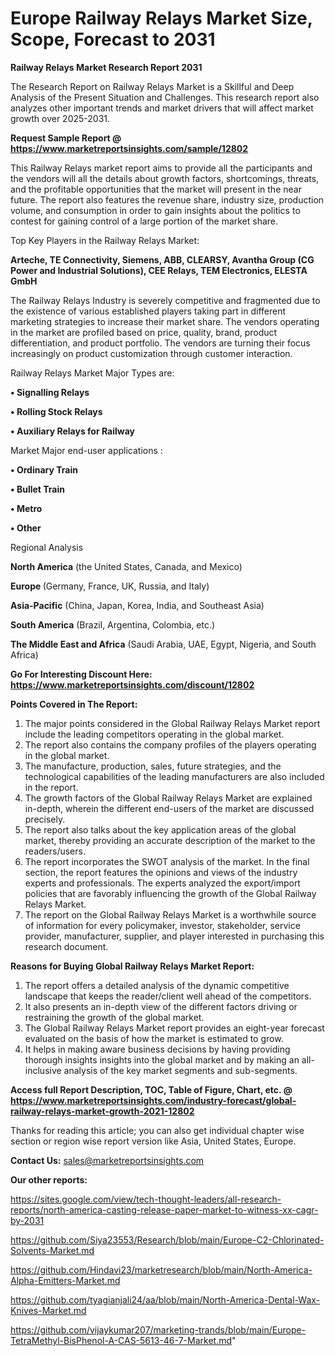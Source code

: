 # Europe Railway Relays Market Size, Scope, Forecast to 2031

<strong>Railway Relays Market Research Report 2031</strong>

The Research Report on Railway Relays Market is a Skillful and Deep Analysis of the Present Situation and Challenges. This research report also analyzes other important trends and market drivers that will affect market growth over 2025-2031.

<strong>Request Sample Report @ <a href=https://www.marketreportsinsights.com/sample/12802>https://www.marketreportsinsights.com/sample/12802</a></strong>

This Railway Relays market report aims to provide all the participants and the vendors will all the details about growth factors, shortcomings, threats, and the profitable opportunities that the market will present in the near future. The report also features the revenue share, industry size, production volume, and consumption in order to gain insights about the politics to contest for gaining control of a large portion of the market share.

Top Key Players in the Railway Relays Market:

<strong>Arteche, TE Connectivity, Siemens, ABB, CLEARSY, Avantha Group (CG Power and Industrial Solutions), CEE Relays, TEM Electronics, ELESTA GmbH</strong>

The Railway Relays Industry is severely competitive and fragmented due to the existence of various established players taking part in different marketing strategies to increase their market share. The vendors operating in the market are profiled based on price, quality, brand, product differentiation, and product portfolio. The vendors are turning their focus increasingly on product customization through customer interaction.

Railway Relays Market Major Types are:

<strong>• Signalling Relays

• Rolling Stock Relays

• Auxiliary Relays for Railway</strong>

Market Major end-user applications :

<strong>• Ordinary Train

• Bullet Train

• Metro

• Other</strong>

Regional Analysis

</u><strong><b>North America</b></strong> (the United States, Canada, and Mexico)

<strong><b>Europe </b></strong>(Germany, France, UK, Russia, and Italy)

<strong><b>Asia-Pacific</b></strong> (China, Japan, Korea, India, and Southeast Asia)

<strong><b>South America</b></strong> (Brazil, Argentina, Colombia, etc.)

<strong><b>The Middle East and Africa</b></strong> (Saudi Arabia, UAE, Egypt, Nigeria, and South Africa)

<strong>Go For Interesting Discount Here: <a href=https://www.marketreportsinsights.com/discount/12802>https://www.marketreportsinsights.com/discount/12802</a></strong>

<strong>Points Covered in The Report:</strong>
<ol>
  <li>The major points considered in the Global Railway Relays Market report include the leading competitors operating in the global market.</li>
  <li>The report also contains the company profiles of the players operating in the global market.</li>
  <li>The manufacture, production, sales, future strategies, and the technological capabilities of the leading manufacturers are also included in the report.</li>
  <li>The growth factors of the Global Railway Relays Market are explained in-depth, wherein the different end-users of the market are discussed precisely.</li>
  <li>The report also talks about the key application areas of the global market, thereby providing an accurate description of the market to the readers/users.</li>
  <li>The report incorporates the SWOT analysis of the market. In the final section, the report features the opinions and views of the industry experts and professionals. The experts analyzed the export/import policies that are favorably influencing the growth of the Global Railway Relays Market.</li>
  <li>The report on the Global Railway Relays Market is a worthwhile source of information for every policymaker, investor, stakeholder, service provider, manufacturer, supplier, and player interested in purchasing this research document.</li>
</ol>
<strong>Reasons for Buying Global Railway Relays Market Report:</strong>

<ol>
  <li>The report offers a detailed analysis of the dynamic competitive landscape that keeps the reader/client well ahead of the competitors.</li>
  <li>It also presents an in-depth view of the different factors driving or restraining the growth of the global market.</li>
  <li>The Global Railway Relays Market report provides an eight-year forecast evaluated on the basis of how the market is estimated to grow.</li>
  <li>It helps in making aware business decisions by having providing thorough insights insights into the global market and by making an all-inclusive analysis of the key market segments and sub-segments.</li>
</ol>
<strong>Access full Report Description, TOC, Table of Figure, Chart, etc. @ <a href=https://www.marketreportsinsights.com/industry-forecast/global-railway-relays-market-growth-2021-12802>https://www.marketreportsinsights.com/industry-forecast/global-railway-relays-market-growth-2021-12802</a></strong>


Thanks for reading this article; you can also get individual chapter wise section or region wise report version like Asia, United States, Europe.

<strong>Contact Us:</strong>
sales@marketreportsinsights.com

<strong>Our other reports:</strong>

<a href=https://sites.google.com/view/tech-thought-leaders/all-research-reports/north-america-casting-release-paper-market-to-witness-xx-cagr-by-2031>https://sites.google.com/view/tech-thought-leaders/all-research-reports/north-america-casting-release-paper-market-to-witness-xx-cagr-by-2031</a>

<a href=https://github.com/Siya23553/Research/blob/main/Europe-C2-Chlorinated-Solvents-Market.md>https://github.com/Siya23553/Research/blob/main/Europe-C2-Chlorinated-Solvents-Market.md</a>

<a href=https://github.com/Hindavi23/marketresearch/blob/main/North-America-Alpha-Emitters-Market.md>https://github.com/Hindavi23/marketresearch/blob/main/North-America-Alpha-Emitters-Market.md</a>

<a href=https://github.com/tyagianjali24/aa/blob/main/North-America-Dental-Wax-Knives-Market.md>https://github.com/tyagianjali24/aa/blob/main/North-America-Dental-Wax-Knives-Market.md</a>

<a href=https://github.com/vijaykumar207/marketing-trands/blob/main/Europe-TetraMethyl-BisPhenol-A-CAS-5613-46-7-Market.md>https://github.com/vijaykumar207/marketing-trands/blob/main/Europe-TetraMethyl-BisPhenol-A-CAS-5613-46-7-Market.md</a>"
